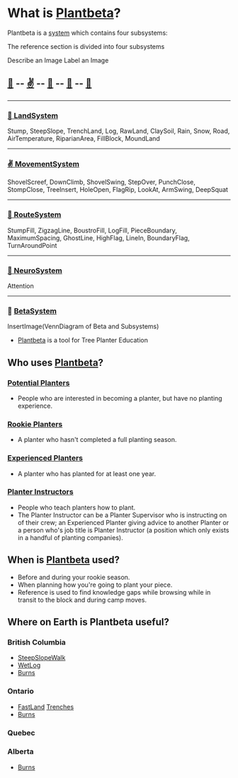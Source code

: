 # What is [Plantbeta](/guide/introduction.html#what-is-plantbeta)?

<!-- What do Kickstarters need to know about Plantbeta to understand how it adds value to planters -->


Plantbeta is a [system]() which contains four subsystems: 

The reference section is divided into four subsystems


Describe an Image Label an Image

## [🌲](/reference/Land/Overview) -- [✌](/reference/Movement/Overview) -- [👣](/reference/Route/Overview) -- [🧠](/reference/Neuro/Overview) -- [💬](/reference/Beta/Overview)

---

### [🌲 LandSystem](/reference/Land/Overview)

Stump, SteepSlope, TrenchLand, Log, RawLand, ClaySoil, Rain, Snow, Road, AirTemperature, RiparianArea, FillBlock, MoundLand

---

### [✌ MovementSystem](/reference/Movement/Overview)

ShovelScreef, DownClimb, ShovelSwing, StepOver, PunchClose, StompClose, TreeInsert, HoleOpen, FlagRip, LookAt, ArmSwing, DeepSquat 

---

### [👣 RouteSystem](/reference/Route/Overview)

StumpFill, ZigzagLine, BoustroFill, LogFill, PieceBoundary, MaximumSpacing, GhostLine, HighFlag, LineIn, BoundaryFlag, TurnAroundPoint

---

### [🧠 NeuroSystem](/reference/Neuro/Overview)

Attention

---

### 💬 [BetaSystem](/reference/Beta/Overview)



InsertImage(VennDiagram of Beta and Subsystems) 

- [Plantbeta](/guide/introduction.html#what-is-plantbeta) is a tool for Tree Planter Education



## Who uses [Plantbeta](/guide/introduction.html#what-is-plantbeta)?

### [Potential Planters](/guide/Who/PotentialPlanter)
- People who are interested in becoming a planter, but have no planting experience.

### [Rookie Planters](/guide/Who/RookiePlanter)
- A planter who hasn't completed a full planting season.

### [Experienced Planters](/guide/Who/ExperiencedPlanter)
- A planter who has planted for at least one year.

### [Planter Instructors](/guide/Who/PlanterInstructor)
- People who teach planters how to plant.
- The Planter Instructor can be a Planter Supervisor who is instructing on of their crew; an Experienced Planter giving advice to another Planter or a person who's job title is Planter Instructor (a position which only exists in a handful of planting companies).


## When is [Plantbeta](/guide/introduction.html#what-is-plantbeta) used?


- Before and during your rookie season.
- When planning how you're going to plant your piece.
- Reference is used to find knowledge gaps while browsing while in transit to the block and during camp moves.


## Where on Earth is Plantbeta useful?

### British Columbia

- [SteepSlopeWalk]()
- [WetLog]()
- [Burns]()

### Ontario


- [FastLand]() [Trenches]()
- [Burns]()

### Quebec

### Alberta

- [Burns]()




